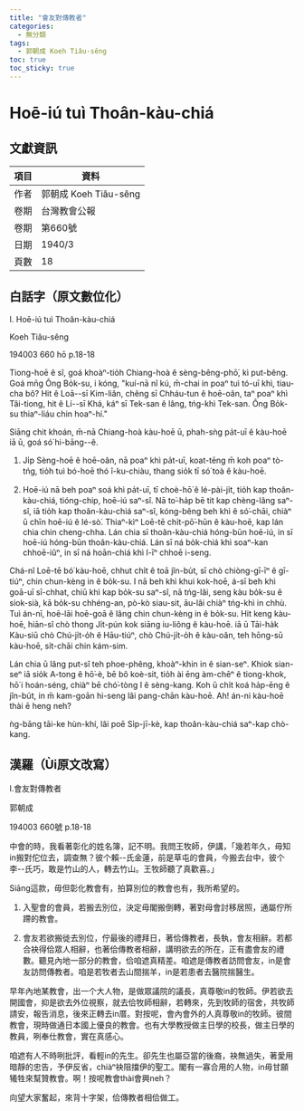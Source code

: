 ```yaml
---
title: "會友對傳教者"
categories:
  - 無分類
tags:
  - 郭朝成 Koeh Tiâu-sêng
toc: true
toc_sticky: true
---
```


# Hoē-iú tuì Thoân-kàu-chiá

## 文獻資訊

| 項目 | 資料 |
|---|---|
| 作者 | 郭朝成 Koeh Tiâu-sêng |
| 卷期 | 台灣教會公報 |
| 卷期 | 第660號 |
| 日期 | 1940/3 |
| 頁數 | 18 |

## 白話字（原文數位化）

I. Hoē-iú tuì Thoân-kàu-chiá

Koeh Tiâu-sêng

194003 660 hō p.18-18

Tiong-hoē ê sî, goá khoàⁿ-tio̍h Chiang-hoà ê sèng-bêng-phō͘, kì put-bêng. Goá mn̄g Ông Bo̍k-su, i kóng, "kuí-nā nî kú, m̄-chai in poaⁿ tuì tó-uī khì, tiau-cha bô? Hit ê Loā--sī Kim-liân, chêng sī Chháu-tun ê hoē-oân, taⁿ poaⁿ khì Tâi-tiong, hit ê Lí--sī Khá, káⁿ sī Tek-san ê lâng, tńg-khì Tek-san. Ông Bo̍k-su thiaⁿ-liáu chin hoaⁿ-hí."

Siāng chit khoán, m̄-nā Chiang-hoà kàu-hoē ū, phah-sǹg pa̍t-uī ê kàu-hoē iā ū, goá só͘ hi-bāng--ê.

1. Ji̍p Sèng-hoē ê hoē-oân, nā poaⁿ khì pa̍t-uī, koat-tēng m̄ koh poaⁿ tò-tńg, tio̍h tuì bó-hoē thó î-ku-chiàu, thang sio̍k tī só͘ toà ê kàu-hoē.

2. Hoē-iú nā beh poaⁿ soá khì pa̍t-uī, tī choè-hō͘ ê lé-pài-ji̍t, tio̍h kap thoân-kàu-chiá, tióng-chip, hoē-iú saⁿ-sî. Nā to͘-ha̍p bē tit kap chèng-lâng saⁿ-sî, iā tio̍h kap thoân-kàu-chiá saⁿ-sî, kóng-bêng beh khì ê só͘-chāi, chiàⁿ ū chīn hoē-iú ê Ié-sò͘. Thiaⁿ-kìⁿ Loē-tē chi̍t-pō͘-hūn ê kàu-hoē, kap lán chia chin cheng-chha. Lán chia sī thoân-kàu-chiá hóng-būn hoē-iú, in sī hoē-iú hóng-būn thoân-kàu-chiá. Lán sī ná bo̍k-chiá khì soaⁿ-kan chhoē-iûⁿ, in sī ná hoān-chiá khì I-īⁿ chhoē i-seng.

Chá-nî Loē-tē bó͘ kàu-hoē, chhut chi̍t ê toā jîn-bu̍t, sī chò chiòng-gī-īⁿ ê gī-tiúⁿ, chin chun-kèng in ê bo̍k-su. I nā beh khì khui kok-hoē, á-sī beh khì goā-uī sī-chhat, chiū khì kap bo̍k-su saⁿ-sî, nā tńg-lâi, seng kàu bo̍k-su ê siok-sià, kā bo̍k-su chhéng-an, pò-kò siau-sit, āu-lâi chiàⁿ tńg-khì in chhù. Tuì án-nī, hoē-lāi hoē-goā ê lâng chin chun-kèng in ê bo̍k-su. Hit keng kàu-hoē, hiān-sî chò thong Ji̍t-pún kok siāng iu-liông ê kàu-hoē. iā ū Tāi-ha̍k Kàu-siū chò Chú-ji̍t-o̍h ê Hāu-tiúⁿ, chò Chú-ji̍t-o̍h ê kàu-oân, teh hōng-sū kàu-hoē, si̍t-chāi chin kám-sim.

Lán chia ū lâng put-sî teh phoe-phêng, khoàⁿ-khin in ê sian-seⁿ. Khiok sian-seⁿ iā sio̍k A-tong ê hō͘-è, bē bô koè-sit, tio̍h ài ēng àm-chēⁿ ê tiong-khok, hō͘ i hoán-séng, chiàⁿ bē chó͘-tòng I ê sèng-kang. Koh ū chi̍t koá ha̍p-ēng ê jîn-bu̍t, in m̄ kam-goān hi-seng lâi pang-chān kàu-hoē. Ah! án-ni kàu-hoē thài ē heng neh?

ǹg-bāng tāi-ke hùn-khí, lâi poē Si̍p-jī-kè, kap thoân-kàu-chiá saⁿ-kap chò-kang.

## 漢羅（Ùi原文改寫）

I.會友對傳教者

郭朝成

194003 660號 p.18-18

中會的時，我看著彰化的姓名簿，記不明。我問王牧師，伊講，「幾若年久，毋知in搬對佗位去，調查無？彼个賴--氏金蓮，前是草屯的會員，今搬去台中，彼个李--氏巧，敢是竹山的人，轉去竹山。王牧師聽了真歡喜。」

Siāng這款，毋但彰化教會有，拍算別位的教會也有，我所希望的。

1. 入聖會的會員，若搬去別位，決定毋閣搬倒轉，著對母會討移居照，通屬佇所蹛的教會。

2. 會友若欲搬徙去別位，佇最後的禮拜日，著佮傳教者，長執，會友相辭。若都合袂得佮眾人相辭，也著佮傳教者相辭，講明欲去的所在，正有盡會友的禮數。聽見內地一部分的教會，佮咱遮真精差。咱遮是傳教者訪問會友，in是會友訪問傳教者。咱是若牧者去山間揣羊，in是若患者去醫院揣醫生。

早年內地某教會，出一个大人物，是做眾議院的議長，真尊敬in的牧師。伊若欲去開國會，抑是欲去外位視察，就去佮牧師相辭，若轉來，先到牧師的宿舍，共牧師請安，報告消息，後來正轉去in厝。對按呢，會內會外的人真尊敬in的牧師。彼間教會，現時做通日本國上優良的教會。也有大學教授做主日學的校長，做主日學的教員，咧奉仕教會，實在真感心。

咱遮有人不時咧批評，看輕in的先生。卻先生也屬亞當的後裔，袂無過失，著愛用暗靜的忠告，予伊反省，chiàⁿ袂阻擋伊的聖工。閣有一寡合用的人物，in毋甘願犧牲來幫贊教會。啊！按呢教會thài會興neh？

向望大家奮起，來背十字架，佮傳教者相佮做工。
